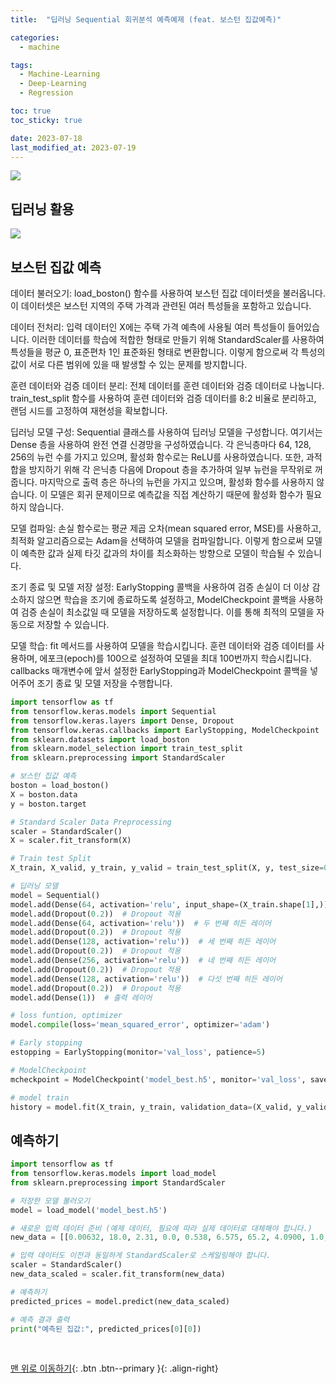 ```yaml
---
title:  "딥러닝 Sequential 회귀분석 예측예제 (feat. 보스턴 집값예측)" 

categories:
  - machine

tags:
  - Machine-Learning
  - Deep-Learning
  - Regression

toc: true
toc_sticky: true

date: 2023-07-18
last_modified_at: 2023-07-19
---
```



![](https://velog.velcdn.com/images/deepshadow/post/da1514bc-afb0-4013-bde4-88c03bd95bc6/image.png)
## 딥러닝 활용
![](https://velog.velcdn.com/images/deepshadow/post/988bf72b-eeb7-49f2-953e-2af026540000/image.png)


## 보스턴 집값 예측 

데이터 불러오기: load_boston() 함수를 사용하여 보스턴 집값 데이터셋을 불러옵니다. 이 데이터셋은 보스턴 지역의 주택 가격과 관련된 여러 특성들을 포함하고 있습니다.

데이터 전처리: 입력 데이터인 X에는 주택 가격 예측에 사용될 여러 특성들이 들어있습니다. 이러한 데이터를 학습에 적합한 형태로 만들기 위해 StandardScaler를 사용하여 특성들을 평균 0, 표준편차 1인 표준화된 형태로 변환합니다. 이렇게 함으로써 각 특성의 값이 서로 다른 범위에 있을 때 발생할 수 있는 문제를 방지합니다.

훈련 데이터와 검증 데이터 분리: 전체 데이터를 훈련 데이터와 검증 데이터로 나눕니다. train_test_split 함수를 사용하여 훈련 데이터와 검증 데이터를 8:2 비율로 분리하고, 랜덤 시드를 고정하여 재현성을 확보합니다.

딥러닝 모델 구성: Sequential 클래스를 사용하여 딥러닝 모델을 구성합니다. 여기서는 Dense 층을 사용하여 완전 연결 신경망을 구성하였습니다. 각 은닉층마다 64, 128, 256의 뉴런 수를 가지고 있으며, 활성화 함수로는 ReLU를 사용하였습니다. 또한, 과적합을 방지하기 위해 각 은닉층 다음에 Dropout 층을 추가하여 일부 뉴런을 무작위로 꺼줍니다. 마지막으로 출력 층은 하나의 뉴런을 가지고 있으며, 활성화 함수를 사용하지 않습니다. 이 모델은 회귀 문제이므로 예측값을 직접 계산하기 때문에 활성화 함수가 필요하지 않습니다.

모델 컴파일: 손실 함수로는 평균 제곱 오차(mean squared error, MSE)를 사용하고, 최적화 알고리즘으로는 Adam을 선택하여 모델을 컴파일합니다. 이렇게 함으로써 모델이 예측한 값과 실제 타깃 값과의 차이를 최소화하는 방향으로 모델이 학습될 수 있습니다.

조기 종료 및 모델 저장 설정: EarlyStopping 콜백을 사용하여 검증 손실이 더 이상 감소하지 않으면 학습을 조기에 종료하도록 설정하고, ModelCheckpoint 콜백을 사용하여 검증 손실이 최소값일 때 모델을 저장하도록 설정합니다. 이를 통해 최적의 모델을 자동으로 저장할 수 있습니다.

모델 학습: fit 메서드를 사용하여 모델을 학습시킵니다. 훈련 데이터와 검증 데이터를 사용하며, 에포크(epoch)를 100으로 설정하여 모델을 최대 100번까지 학습시킵니다. callbacks 매개변수에 앞서 설정한 EarlyStopping과 ModelCheckpoint 콜백을 넣어주어 조기 종료 및 모델 저장을 수행합니다.
```python
import tensorflow as tf
from tensorflow.keras.models import Sequential
from tensorflow.keras.layers import Dense, Dropout
from tensorflow.keras.callbacks import EarlyStopping, ModelCheckpoint
from sklearn.datasets import load_boston
from sklearn.model_selection import train_test_split
from sklearn.preprocessing import StandardScaler

# 보스턴 집값 예측 
boston = load_boston()
X = boston.data
y = boston.target

# Standard Scaler Data Preprocessing
scaler = StandardScaler()
X = scaler.fit_transform(X)

# Train test Split
X_train, X_valid, y_train, y_valid = train_test_split(X, y, test_size=0.2, random_state=42)

# 딥러닝 모델
model = Sequential()
model.add(Dense(64, activation='relu', input_shape=(X_train.shape[1],)))  # 첫 번째 히든 레이어
model.add(Dropout(0.2))  # Dropout 적용
model.add(Dense(64, activation='relu'))  # 두 번째 히든 레이어
model.add(Dropout(0.2))  # Dropout 적용
model.add(Dense(128, activation='relu'))  # 세 번째 히든 레이어
model.add(Dropout(0.2))  # Dropout 적용
model.add(Dense(256, activation='relu'))  # 네 번째 히든 레이어
model.add(Dropout(0.2))  # Dropout 적용
model.add(Dense(128, activation='relu'))  # 다섯 번째 히든 레이어
model.add(Dropout(0.2))  # Dropout 적용
model.add(Dense(1))  # 출력 레이어

# loss funtion, optimizer 
model.compile(loss='mean_squared_error', optimizer='adam')

# Early stopping
estopping = EarlyStopping(monitor='val_loss', patience=5)

# ModelCheckpoint
mcheckpoint = ModelCheckpoint('model_best.h5', monitor='val_loss', save_best_only=True)

# model train 
history = model.fit(X_train, y_train, validation_data=(X_valid, y_valid), epochs=100, callbacks=[estopping, mcheckpoint])

```

## 예측하기

```python
import tensorflow as tf
from tensorflow.keras.models import load_model
from sklearn.preprocessing import StandardScaler

# 저장한 모델 불러오기
model = load_model('model_best.h5')

# 새로운 입력 데이터 준비 (예제 데이터, 필요에 따라 실제 데이터로 대체해야 합니다.)
new_data = [[0.00632, 18.0, 2.31, 0.0, 0.538, 6.575, 65.2, 4.0900, 1.0, 296.0, 15.3, 396.90, 4.98]]

# 입력 데이터도 이전과 동일하게 StandardScaler로 스케일링해야 합니다.
scaler = StandardScaler()
new_data_scaled = scaler.fit_transform(new_data)

# 예측하기
predicted_prices = model.predict(new_data_scaled)

# 예측 결과 출력
print("예측된 집값:", predicted_prices[0][0])
```


<br>

    

[맨 위로 이동하기](#){: .btn .btn--primary }{: .align-right}
